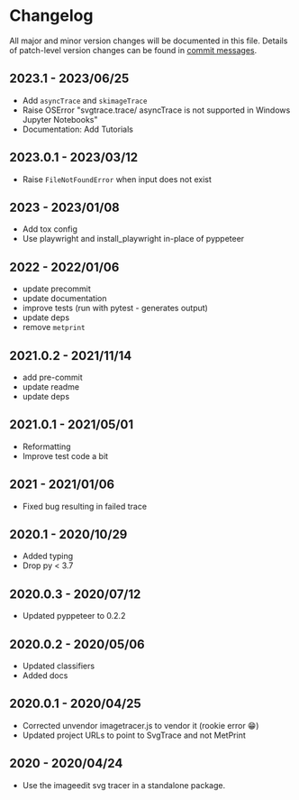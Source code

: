 # Changelog

All major and minor version changes will be documented in this file. Details of
patch-level version changes can be found in [commit messages](../../commits/master).

## 2023.1 - 2023/06/25

- Add `asyncTrace` and `skimageTrace`
- Raise OSError "svgtrace.trace/ asyncTrace is not supported in Windows Jupyter Notebooks"
- Documentation: Add Tutorials

## 2023.0.1 - 2023/03/12

- Raise `FileNotFoundError` when input does not exist

## 2023 - 2023/01/08

- Add tox config
- Use playwright and install_playwright in-place of pyppeteer

## 2022 - 2022/01/06

- update precommit
- update documentation
- improve tests (run with pytest - generates output)
- update deps
- remove `metprint`

## 2021.0.2 - 2021/11/14

- add pre-commit
- update readme
- update deps

## 2021.0.1 - 2021/05/01

- Reformatting
- Improve test code a bit

## 2021 - 2021/01/06

- Fixed bug resulting in failed trace

## 2020.1 - 2020/10/29

- Added typing
- Drop py < 3.7

## 2020.0.3 - 2020/07/12

- Updated pyppeteer to 0.2.2

## 2020.0.2 - 2020/05/06

- Updated classifiers
- Added docs

## 2020.0.1 - 2020/04/25

- Corrected unvendor imagetracer.js to vendor it (rookie error 😁)
- Updated project URLs to point to SvgTrace and not MetPrint

## 2020 - 2020/04/24

- Use the imageedit svg tracer in a standalone package.
